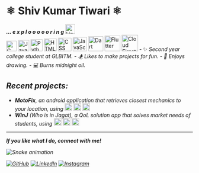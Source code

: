 <h1> ⚛️ Shiv Kumar Tiwari ⚛️ </h1>
<em><b>... e x p l o o o o o r i n g</b></em> <img height="26" title="Linux" src="https://cdn.jsdelivr.net/gh/devicons/devicon@latest/icons/linux/linux-original.svg" /><br> <img height="28" title="C" src="https://cdn.jsdelivr.net/gh/devicons/devicon@latest/icons/c/c-original.svg" /> <img height="30" title="Java" src="https://cdn.jsdelivr.net/gh/devicons/devicon@latest/icons/java/java-original.svg" /> <img height="32" title="Python" src="https://cdn.jsdelivr.net/gh/devicons/devicon@latest/icons/python/python-original.svg" /> <img height="34" title="HTML" src="https://cdn.jsdelivr.net/gh/devicons/devicon@latest/icons/html5/html5-original.svg" /> <img height="36" title="CSS" src="https://cdn.jsdelivr.net/gh/devicons/devicon@latest/css3.svg" /> <img height="38" title="JavaScript" src="https://cdn.jsdelivr.net/gh/devicons/devicon@latest/icons/javascript/javascript-plain.svg" /> <img height="40" title="Dart" src="https://cdn.jsdelivr.net/gh/devicons/devicon@latest/icons/dart/dart-original.svg" /> <img height="42" title="Flutter" src="https://cdn.jsdelivr.net/gh/devicons/devicon@latest/icons/flutter/flutter-original.svg"> <img height="44" title="Cloud Firestore" src="https://cdn.jsdelivr.net/gh/devicons/devicon@latest/icons/firebase/firebase-original.svg" />
 - ✨ <em>Second year college student at GLBITM. 
 - 🏂 <em>Likes to make projects for fun.</em>
 - 🎨 <em>Enjoys drawing.</em>
 - 💻 <em>Burns midnight oil.</em> 

<h2>Recent projects:</h2> 

  - <em><b>MotoFix</b></em>, an android application that retrieves closest mechanics to your location, using <img height="20" title="Flutter" src="https://cdn.jsdelivr.net/gh/devicons/devicon@latest/icons/flutter/flutter-original.svg"> <img height="20" title="Cloud Firestore" src="https://cdn.jsdelivr.net/gh/devicons/devicon@latest/icons/firebase/firebase-original.svg" /> <img height="20" title="Dart" src="https://cdn.jsdelivr.net/gh/devicons/devicon@latest/icons/dart/dart-original.svg" />
  - <em><b>WinJ</b></em> (Who is in Jagat), a QoL solution app that solves market needs of students, using <img height="20" title="Flutter" src="https://cdn.jsdelivr.net/gh/devicons/devicon@latest/icons/flutter/flutter-original.svg"> <img height="20" title="Cloud Firestore" src="https://cdn.jsdelivr.net/gh/devicons/devicon@latest/icons/firebase/firebase-original.svg" /> <img height="20" title="Dart" src="https://cdn.jsdelivr.net/gh/devicons/devicon@latest/icons/dart/dart-original.svg" />
  <hr>
<p><b>If you like what I do, connect with me! </b></p>

![Snake animation](https://github.com/eagrundy/eagrundy/blob/output/github-contribution-grid-snake.svg)



[![GitHub](https://img.shields.io/badge/github-%23121011.svg?style=for-the-badge&logo=github&logoColor=white)](https://github.com/Sh1vT/) [![LinkedIn](https://img.shields.io/badge/linkedin-%230077B5.svg?style=for-the-badge&logo=linkedin&logoColor=white)](https://www.linkedin.com/in/shiv-tiwari-20b2b1244?utm_source=share&utm_campaign=share_via&utm_content=profile&utm_medium=android_app) [![Instagram](https://img.shields.io/badge/Instagram-%23E4405F.svg?style=for-the-badge&logo=Instagram&logoColor=white)](https://www.instagram.com/pp_kekw/)


          
 

